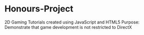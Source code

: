 # Honours-Project
2D Gaming Tutorials created using JavaScript and HTML5
Purpose: Demonstrate that game development is not restricted to DirectX
